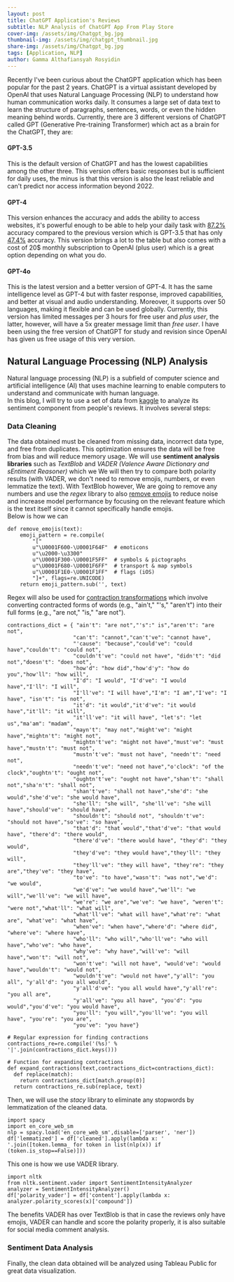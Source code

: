 ```yaml
---
layout: post
title: ChatGPT Application's Reviews
subtitle: NLP Analysis of ChatGPT App From Play Store
cover-img: /assets/img/Chatgpt_bg.jpg
thumbnail-img: /assets/img/chatgpt_thumbnail.jpg
share-img: /assets/img/Chatgpt_bg.jpg
tags: [Application, NLP]
author: Gamma Althafiansyah Rosyidin
---
```


Recently I've been curious about the ChatGPT application which has been popular for the past 2 years. ChatGPT is a virtual assistant developed by OpenAI that uses Natural Language Processing (NLP) to understand how human communication works daily. It consumes a large set of data text to learn the structure of paragraphs, sentences, words, or even the hidden meaning behind words. Currently, there are 3 different versions of ChatGPT called GPT (Generative Pre-training Transformer) which act as a brain for the ChatGPT, they are:

#### GPT-3.5
This is the default version of ChatGPT and has the lowest capabilities among the other three. This version offers basic responses but is sufficient for daily uses, the minus is that this version is also the least reliable and can't predict nor access information beyond 2022.

#### GPT-4
This version enhances the accuracy and adds the ability to access websites, it's powerful enough to be able to help your daily task with [87.2%](https://www.nature.com/articles/s41598-024-58760-x#:~:text=Compared%20to%20its%20previous%20version,(p%20%3D%200.035)%20respectively.) accuracy compared to the previous version which is GPT-3.5 that has only [47.4%](https://www.nature.com/articles/s41598-024-58760-x#:~:text=Compared%20to%20its%20previous%20version,(p%20%3D%200.035)%20respectively.) accuracy. This version brings a lot to the table but also comes with a cost of 20$ monthly subscription to OpenAI (plus user) which is a great option depending on what you do.

#### GPT-4o
This is the latest version and a better version of GPT-4. It has the same intelligence level as GPT-4 but with faster response, improved capabilities, and better at visual and audio understanding. Moreover, it supports over 50 languages, making it flexible and can be used globally. Currently, this version has limited messages per 3 hours for free user and _plus user_, the latter, however, will have a 5x greater message limit than _free user_. I have been using the free version of ChatGPT for study and revision since OpenAI has given us free usage of this very version.

## Natural Language Processing (NLP) Analysis
Natural language processing (NLP) is a subfield of computer science and artificial intelligence (AI) that uses machine learning to enable computers to understand and communicate with human language.  
In this blog, I will try to use a set of data from [kaggle](https://www.kaggle.com/datasets/ashishkumarak/chatgpt-reviews-daily-updated) to analyze its sentiment component from people's reviews. It involves several steps:

### Data Cleaning 
The data obtained must be cleaned from missing data, incorrect data type, and free from duplicates. This optimization ensures the data will be free from bias and will reduce memory usage. We will use **sentiment analysis libraries** such as _TextBlob_ and _VADER (Valence Aware Dictionary and sEntiment Reasoner)_ which we We will then try to compare both polarity results (with VADER, we don't need to remove emojis, numbers, or even lemmatize the text). With TextBlob however, We are going to remove any numbers and use the _regex_ library to also [remove emojis](https://medium.com/swlh/analyzing-product-reviews-with-natural-language-processing-toolkit-nltk-b05ad87bad00) to reduce noise and increase model performance by focusing on the relevant feature which is the text itself since it cannot specifically handle emojis.  
Below is how we can 
~~~
def remove_emojis(text):
    emoji_pattern = re.compile(
        "["
        u"\U0001F600-\U0001F64F"  # emoticons
        u"\u2000-\u3300"
        u"\U0001F300-\U0001F5FF"  # symbols & pictographs
        u"\U0001F680-\U0001F6FF"  # transport & map symbols
        u"\U0001F1E0-\U0001F1FF"  # flags (iOS)
        "]+", flags=re.UNICODE)
    return emoji_pattern.sub('', text)
~~~
Regex will also be used for [contraction transformations](https://www.analyticsvidhya.com/blog/2020/04/beginners-guide-exploratory-data-analysis-text-data/) which involve converting contracted forms of words (e.g., "ain't," "'s," "aren't") into their full forms (e.g., "are not," "is," "are not").

~~~
contractions_dict = { "ain't": "are not","'s":" is","aren't": "are not",
                     "can't": "cannot","can't've": "cannot have",
                     "'cause": "because","could've": "could have","couldn't": "could not",
                     "couldn't've": "could not have", "didn't": "did not","doesn't": "does not",
                     "how'd": "how did","how'd'y": "how do you","how'll": "how will",
                     "I'd": "I would", "I'd've": "I would have","I'll": "I will",
                     "I'll've": "I will have","I'm": "I am","I've": "I have", "isn't": "is not",
                     "it'd": "it would","it'd've": "it would have","it'll": "it will",
                     "it'll've": "it will have", "let's": "let us","ma'am": "madam",
                     "mayn't": "may not","might've": "might have","mightn't": "might not", 
                     "mightn't've": "might not have","must've": "must have","mustn't": "must not",
                     "mustn't've": "must not have", "needn't": "need not",
                     "needn't've": "need not have","o'clock": "of the clock","oughtn't": "ought not",
                     "oughtn't've": "ought not have","shan't": "shall not","sha'n't": "shall not",
                     "shan't've": "shall not have","she'd": "she would","she'd've": "she would have",
                     "she'll": "she will", "she'll've": "she will have","should've": "should have",
                     "shouldn't": "should not", "shouldn't've": "should not have","so've": "so have",
                     "that'd": "that would","that'd've": "that would have", "there'd": "there would",
                     "there'd've": "there would have", "they'd": "they would",
                     "they'd've": "they would have","they'll": "they will",
                     "they'll've": "they will have", "they're": "they are","they've": "they have",
                     "to've": "to have","wasn't": "was not","we'd": "we would",
                     "we'd've": "we would have","we'll": "we will","we'll've": "we will have",
                     "we're": "we are","we've": "we have", "weren't": "were not","what'll": "what will",
                     "what'll've": "what will have","what're": "what are", "what've": "what have",
                     "when've": "when have","where'd": "where did", "where've": "where have",
                     "who'll": "who will","who'll've": "who will have","who've": "who have",
                     "why've": "why have","will've": "will have","won't": "will not",
                     "won't've": "will not have", "would've": "would have","wouldn't": "would not",
                     "wouldn't've": "would not have","y'all": "you all", "y'all'd": "you all would",
                     "y'all'd've": "you all would have","y'all're": "you all are",
                     "y'all've": "you all have", "you'd": "you would","you'd've": "you would have",
                     "you'll": "you will","you'll've": "you will have", "you're": "you are",
                     "you've": "you have"}

# Regular expression for finding contractions
contractions_re=re.compile('(%s)' % '|'.join(contractions_dict.keys()))

# Function for expanding contractions
def expand_contractions(text,contractions_dict=contractions_dict):
  def replace(match):
    return contractions_dict[match.group(0)]
  return contractions_re.sub(replace, text)
~~~

Then, we will use the _stacy_ library to eliminate any stopwords by lemmatization of the cleaned data.
~~~
import spacy
import en_core_web_sm
nlp = spacy.load('en_core_web_sm',disable=['parser', 'ner'])
df['lemmatized'] = df['cleaned'].apply(lambda x: ' '.join([token.lemma_ for token in list(nlp(x)) if (token.is_stop==False)]))
~~~

This one is how we use VADER library.
~~~
import nltk
from nltk.sentiment.vader import SentimentIntensityAnalyzer
analyzer = SentimentIntensityAnalyzer()
df['polarity_vader'] = df['content'].apply(lambda x: analyzer.polarity_scores(x)['compound'])
~~~

The benefits VADER has over TextBlob is that in case the reviews only have emojis, VADER can handle and score the polarity properly, it is also suitable for social media comment analysis.

### Sentiment Data Analysis
Finally, the clean data obtained will be analyzed using Tableau Public for great data visualization.





